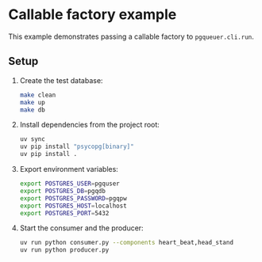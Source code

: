 # Callable factory example

This example demonstrates passing a callable factory to `pgqueuer.cli.run`.

## Setup

1. Create the test database:

   ```bash
   make clean
   make up
   make db
   ```

2. Install dependencies from the project root:

   ```bash
   uv sync
   uv pip install "psycopg[binary]"
   uv pip install .
   ```

3. Export environment variables:

   ```bash
   export POSTGRES_USER=pgquser
   export POSTGRES_DB=pgqdb
   export POSTGRES_PASSWORD=pgqpw
   export POSTGRES_HOST=localhost
   export POSTGRES_PORT=5432
   ```

4. Start the consumer and the producer:

   ```bash
   uv run python consumer.py --components heart_beat,head_stand
   uv run python producer.py
   ```
